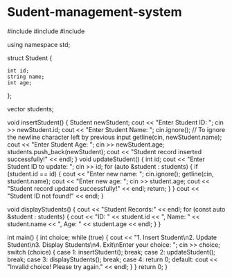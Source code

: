 # Sudent-management-system

#include <iostream>
#include <vector>
#include <string>

using namespace std;

struct Student {

    int id;
    string name;
    int age;
};

vector<Student> students;

void insertStudent() {
    Student newStudent;
    cout << "Enter Student ID: ";
    cin >> newStudent.id;
    cout << "Enter Student Name: ";
    cin.ignore(); // To ignore the newline character left by previous input
    getline(cin, newStudent.name);
    cout << "Enter Student Age: ";
    cin >> newStudent.age;
    students.push_back(newStudent);
    cout << "Student record inserted successfully!" << endl;
}
void updateStudent() {
    int id;
    cout << "Enter Student ID to update: ";
    cin >> id;
    for (auto &student : students) {
        if (student.id == id) {
            cout << "Enter new name: ";
            cin.ignore();
            getline(cin, student.name);
            cout << "Enter new age: ";
            cin >> student.age;
            cout << "Student record updated successfully!" << endl;
            return;
        }
    }
    cout << "Student ID not found!" << endl;
}

void displayStudents() {
    cout << "Student Records:" << endl;
    for (const auto &student : students) {
        cout << "ID: " << student.id << ", Name: " << student.name << ", Age: " << student.age << endl;
    }
}

int main() {
    int choice;
    while (true) {
        cout << "1. Insert Student\n2. Update Student\n3. Display Students\n4. Exit\nEnter your choice: ";
        cin >> choice;
        switch (choice) {
            case 1:
                insertStudent();
                break;
            case 2:
                updateStudent();
                break;
            case 3:
                displayStudents();
                break;
            case 4:
                return 0;
            default:
                cout << "Invalid choice! Please try again." << endl;
        }
    }
    return 0;
}

